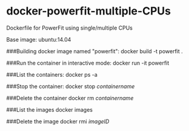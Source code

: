 # docker-powerfit-multiple-CPUs
Dockerfile for PowerFit using single/multiple CPUs

Base image: ubuntu:14.04

###Building docker image named "powerfit":
docker build -t powerfit .

###Run the container in interactive mode:
docker run -it powerfit

###List the containers:
docker ps -a

###Stop the container:
docker stop <i>containername</i>

###Delete the container
docker rm <i>containername</i>

###List the images
docker images

###Delete the image
docker rmi <i>imageID</i>

